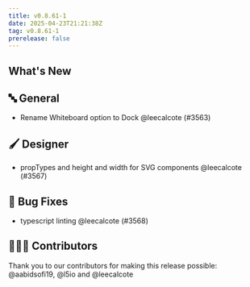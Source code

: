 ```yaml
---
title: v0.8.61-1
date: 2025-04-23T21:21:38Z
tag: v0.8.61-1
prerelease: false
---
```


## What's New
## 🔤 General
- Rename Whiteboard option to Dock @leecalcote (#3563)

## 🖌️ Designer

- propTypes and height and width for SVG components @leecalcote (#3567)

## 🐛 Bug Fixes

- typescript linting @leecalcote (#3568)

## 👨🏽‍💻 Contributors

Thank you to our contributors for making this release possible:
@aabidsofi19, @l5io and @leecalcote
